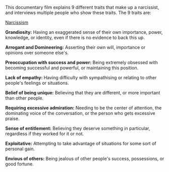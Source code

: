 This documentary film explains 9 different traits that make up a narcissist, and interviews multiple people who show these traits. The 9 traits are:

[Narcissism](https://en.wikipedia.org/wiki/Narcissism)

**Grandiosity:** Having an exaggerated sense of their own importance, power, knowledge, or identity, even if there is no evidence to back this up.

**Arrogant and Domineering:** Asserting their own will, importance or opinions over someone else's.

**Preoccupation with success and power:** Being extremely obsessed with becoming successful and powerful, or maintaining this position.

**Lack of empathy:** Having difficulty with sympathising or relating to other people's feelings or situations.

**Belief of being unique:** Believing that they are different, or more important than other people.

**Requiring excessive admiration:** Needing to be the center of attention, the dominating voice of the conversation, or the person who gets excessive praise.

**Sense of entitlement:** Believing they deserve something in particular, regardless if they worked for it or not.

**Exploitative:** Attempting to take advantage of situations for some sort of personal gain.

**Envious of others:** Being jealous of other people's success, possessions, or good fortune.